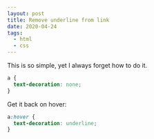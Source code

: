 ```yaml
---
layout: post
title: Remove underline from link
date: 2020-04-24
tags:
  - html
  - css
---
```


This is so simple, yet I always forget how to do it.

```css
a {
  text-decoration: none;
}
```

Get it back on hover:

```css
a:hover {
  text-decoration: underline;
}
```
